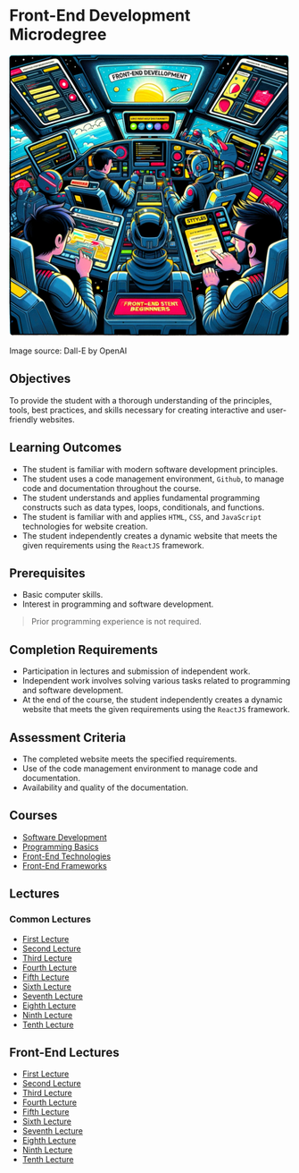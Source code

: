 # Front-End Development Microdegree

![Front-End](Front-End.webp)

Image source: Dall-E by OpenAI

## Objectives

To provide the student with a thorough understanding of the principles, tools, best practices, and skills necessary for creating interactive and user-friendly websites.

## Learning Outcomes

- The student is familiar with modern software development principles.
- The student uses a code management environment, `Github`, to manage code and documentation throughout the course.
- The student understands and applies fundamental programming constructs such as data types, loops, conditionals, and functions.
- The student is familiar with and applies `HTML`, `CSS`, and `JavaScript` technologies for website creation.
- The student independently creates a dynamic website that meets the given requirements using the `ReactJS` framework.

## Prerequisites

- Basic computer skills.
- Interest in programming and software development.

> Prior programming experience is not required.

## Completion Requirements

- Participation in lectures and submission of independent work.
- Independent work involves solving various tasks related to programming and software development.
- At the end of the course, the student independently creates a dynamic website that meets the given requirements using the `ReactJS` framework.

## Assessment Criteria

- The completed website meets the specified requirements.
- Use of the code management environment to manage code and documentation.
- Availability and quality of the documentation.

## Courses

- [Software Development](/Software-Development/README.md)
- [Programming Basics](/Programming-Basics/README.md)
- [Front-End Technologies](/Front-End-Technologies/README.md)
- [Front-End Frameworks](/Front-End-Frameworks/README.md)

## Lectures

### Common Lectures

- [First Lecture](/Lessons/Common-Lessons/Lesson-01/README.md)
- [Second Lecture](/Lessons/Common-Lessons/Lesson-02/README.md)
- [Third Lecture](/Lessons/Common-Lessons/Lesson-03/README.md)
- [Fourth Lecture](/Lessons/Common-Lessons/Lesson-04/README.md)
- [Fifth Lecture](/Lessons/Common-Lessons/Lesson-05/README.md)
- [Sixth Lecture](/Lessons/Common-Lessons/Lesson-06/README.md)
- [Seventh Lecture](/Lessons/Common-Lessons/Lesson-07/README.md)
- [Eighth Lecture](/Lessons/Common-Lessons/Lesson-08/README.md)
- [Ninth Lecture](/Lessons/Common-Lessons/Lesson-09/README.md)
- [Tenth Lecture](/Lessons/Common-Lessons/Lesson-10/README.md)

## Front-End Lectures

- [First Lecture](/Lessons/Front-End/Lesson-01/README.md)
- [Second Lecture](/Lessons/Front-End/Lesson-02/README.md)
- [Third Lecture](/Lessons/Front-End/Lesson-03/README.md)
- [Fourth Lecture](/Lessons/Front-End/Lesson-04/README.md)
- [Fifth Lecture](/Lessons/Front-End/Lesson-05/README.md)
- [Sixth Lecture](/Lessons/Front-End/Lesson-06/README.md)
- [Seventh Lecture](/Lessons/Front-End/Lesson-07/README.md)
- [Eighth Lecture](/Lessons/Front-End/Lesson-08/README.md)
- [Ninth Lecture](/Lessons/Front-End/Lesson-09/README.md)
- [Tenth Lecture](/Lessons/Front-End/Lesson-10/README.md)
